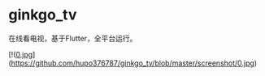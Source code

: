 # ginkgo_tv

在线看电视，基于Flutter，全平台运行。

[!([0.jpg](https://github.com/hupo376787/ginkgo_tv/blob/master/screenshot/0.jpg)](https://github.com/hupo376787/ginkgo_tv/blob/master/screenshot/0.jpg)
